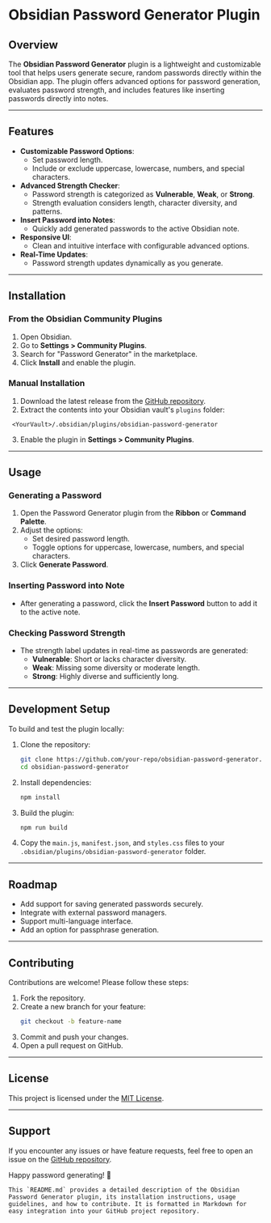 
# Obsidian Password Generator Plugin

## Overview
The **Obsidian Password Generator** plugin is a lightweight and customizable tool that helps users generate secure, random passwords directly within the Obsidian app. The plugin offers advanced options for password generation, evaluates password strength, and includes features like inserting passwords directly into notes.

---

## Features
- **Customizable Password Options**:
  - Set password length.
  - Include or exclude uppercase, lowercase, numbers, and special characters.
- **Advanced Strength Checker**:
  - Password strength is categorized as **Vulnerable**, **Weak**, or **Strong**.
  - Strength evaluation considers length, character diversity, and patterns.
- **Insert Password into Notes**:
  - Quickly add generated passwords to the active Obsidian note.
- **Responsive UI**:
  - Clean and intuitive interface with configurable advanced options.
- **Real-Time Updates**:
  - Password strength updates dynamically as you generate.

---

## Installation

### From the Obsidian Community Plugins
1. Open Obsidian.
2. Go to **Settings > Community Plugins**.
3. Search for "Password Generator" in the marketplace.
4. Click **Install** and enable the plugin.

### Manual Installation
1. Download the latest release from the [GitHub repository](https://github.com/Michle99/password-generator).
2. Extract the contents into your Obsidian vault's `plugins` folder:
``` 
 <YourVault>/.obsidian/plugins/obsidian-password-generator
```
3. Enable the plugin in **Settings > Community Plugins**.

---

## Usage

### Generating a Password
1. Open the Password Generator plugin from the **Ribbon** or **Command Palette**.
2. Adjust the options:
   - Set desired password length.
   - Toggle options for uppercase, lowercase, numbers, and special characters.
3. Click **Generate Password**.

### Inserting Password into Note
- After generating a password, click the **Insert Password** button to add it to the active note.

### Checking Password Strength
- The strength label updates in real-time as passwords are generated:
  - **Vulnerable**: Short or lacks character diversity.
  - **Weak**: Missing some diversity or moderate length.
  - **Strong**: Highly diverse and sufficiently long.

---

## Development Setup

To build and test the plugin locally:
1. Clone the repository:
   ```bash
   git clone https://github.com/your-repo/obsidian-password-generator.git
   cd obsidian-password-generator
   ```
2. Install dependencies:
   ```bash
   npm install
   ```
3. Build the plugin:
   ```bash
   npm run build
   ```
4. Copy the `main.js`, `manifest.json`, and `styles.css` files to your `.obsidian/plugins/obsidian-password-generator` folder.

---

## Roadmap
- Add support for saving generated passwords securely.
- Integrate with external password managers.
- Support multi-language interface.
- Add an option for passphrase generation.

---

## Contributing
Contributions are welcome! Please follow these steps:
1. Fork the repository.
2. Create a new branch for your feature:
   ```bash
   git checkout -b feature-name
   ```
3. Commit and push your changes.
4. Open a pull request on GitHub.

---

## License
This project is licensed under the [MIT License](https://opensource.org/licenses/MIT).

---

## Support
If you encounter any issues or have feature requests, feel free to open an issue on the [GitHub repository](https://github.com/your-repo/obsidian-password-generator). 

Happy password generating! 🎉

```
This `README.md` provides a detailed description of the Obsidian Password Generator plugin, its installation instructions, usage guidelines, and how to contribute. It is formatted in Markdown for easy integration into your GitHub project repository.
```